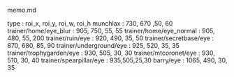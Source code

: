 memo.md

type : roi_x, roi_y, roi_w, roi_h
munchlax : 730, 670 ,50, 60
trainer/home/eye_blur : 905, 750, 55, 55
trainer/home/eye_normal : 905, 480, 55, 200
trainer/ruin/eye : 920, 490, 35, 50
trainer/secretbase/eye : 870, 680, 85, 90
trainer/underground/eye : 925, 520, 35, 35
trainer/trophygarden/eye : 930, 505, 30, 30
trainer/mtcoronet/eye : 930, 510, 30, 40
trainer/spearpillar/eye : 935,505,25,30
barry/eye : 1065, 490, 30, 35